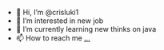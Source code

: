 - 👋 Hi, I’m @crisluki1
- 👀 I’m interested in new job 
- 🌱 I’m currently learning new thinks on java
- 📫 How to reach me [...](https://www.linkedin.com/in/cristian-cobeta-mendoza-developer/)

<!---
crisluki1/crisluki1 is a ✨ special ✨ repository because its `README.md` (this file) appears on your GitHub profile.
You can click the Preview link to take a look at your changes.
--->
